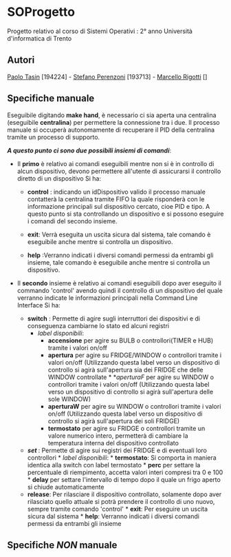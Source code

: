# SOProgetto

Progetto relativo al corso di Sistemi Operativi : 2° anno Università d'informatica di Trento

## Autori

[Paolo Tasin](https://github.com/Piro17) [194224]  - [Stefano Perenzoni](https://github.com/Perenz) [193713] - [Marcello Rigotti](https://github.com/rigottimarcello) []

## Specifiche manuale 

Eseguibile digitando **make hand**, è necessario ci sia aperta una centralina (eseguibile **centralina**) per permettere la connessione tra i due.
Il processo manuale si occuperà autonomamente di recuperare il PID della centralina tramite un processo di supporto.

***A questo punto ci sono due possibili insiemi di comandi***:

* Il **primo** è relativo ai comandi eseguibili mentre non si è in controllo di alcun dispositivo, devono permettere all'utente di assicurarsi il controllo diretto di un dispositivo
Si ha:
	* **control** *<idDispositivo>*: indicando un idDispositivo valido il processo manuale contatterà la centralina tramite FIFO la quale risponderà con le informazione principali sul dispositivo cercato, cioe PID e tipo. A questo punto si sta controllando un dispositivo e si possono eseguire i comandi del secondo insieme.

	* **exit**: Verrà eseguita un uscita sicura dal sistema, tale comando è eseguibile anche mentre si controlla un dispositivo.
	
	* **help** :Verranno indicati i diversi comandi permessi da entrambi gli insieme, tale comando è eseguibile anche mentre si controlla un dispositivo.
	
* Il **secondo** insieme è relativo ai comandi eseguibili dopo aver eseguito il commando 'control' avendo quindi il controllo di un dispositivo del quale verranno indicate le informazioni
principali nella Command Line Interface
Si ha:
	* **switch** *<label>* *<valore>*: Permette di agire sugli interruttori dei dispositivi e di conseguenza cambiarne lo stato ed alcuni registri
		* *label disponibili*: 	
			* **accensione** per agire su BULB o controllori(TIMER e HUB) tramite i valori on/off
			* **apertura** per agire su FRIDGE/WINDOW o controllori tramite i valori on/off (Utilizzando questa label verso un dispositivo di controllo si agirà sull'apertura sia dei FRIDGE che delle WINDOW controllate						* **aperturaF* per agire su WINDOW o controllori tramite i valori on/off (Utilizzando questa label verso un dispositivo di controllo si agirà sull'apertura delle sole WINDOW)
			* **aperturaW** per agire su WINDOW o controllori tramite i valori on/off (Utilizzando questa label verso un dispositivo di controllo si agirà sull'apertura dei soli FRIDGE)
			* **termostato** per agire su FRIDGE o controllori tramite un valore numerico intero, permetterà di cambiare la temperatura interna del dispositivo controllato
	* ***set <label><valore>***: Permette di agire sui registri dei FRIDGE e di eventuali loro controllori
				* *label disponibili*: 
					* **termostato**: Si comporta in maniera identica alla switch con label termostato
					* **perc** per settare la percentuale di riempimento, accetta valori interi compresi tra 0 e 100
					* **delay** per settare l'intervallo di tempo dopo il quale un frigo aperto si chiude automaticamente
	* **release**: Per rilasciare il dispositivo controllato, solamente dopo aver rilasciato quello attuale si potrà prendere il controllo di uno nuovo, sempre tramite comando 'control'
			* **exit**: Per eseguire un uscita sicura dal sistema
			* **help**: Verranno indicati i diversi comandi permessi da entrambi gli insieme

## Specifiche *NON* manuale 

